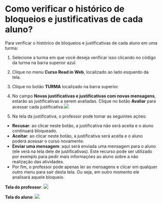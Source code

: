 # Como verificar o histórico de bloqueios e justificativas de cada aluno?

Para verificar o histórico de bloqueios e justificativas de cada aluno em uma turma:

1. Selecione a turma em que você deseja verificar isso clicando no código da turma na barra superior azul.

2. Clique no menu **Curso Read in Web**, localizado ao lado esquerdo da tela.

3. Clique no botão **TURMA** localizado na barra superior.

4. No campo **Novas justificativas e justificativas com novas mensagens**, estarão as justificativas a serem avaliadas. Clique no botão **Avaliar** para acessar cada justificativa.![](https://raw.githubusercontent.com/mupi/readinweb-docs/master/images/request.png)

5. Na tela da justificativa, o professor pode tomar as seguintes ações:
  * **Recusar**: ao clicar neste botão, a justificativa não será aceita e o aluno continuará bloqueado.
  * **Aceitar**: ao clicar neste botão, a justificativa será aceita e o aluno poderá acessar o curso novamente.
  * **Enviar uma mensagem**: aqui será enviada uma mensagem para o aluno (ele verá na tela dele de justificativas). Este recurso pode ser utilizado por exemplo para pedir mais informações ao aluno sobre a não realização das atividades.
  * Por fim, o professor pode apenas ler as mensagens e clicar em qualquer outro menu para sair desta tela. Ou seja, em outro momento ele analisará aquele bloqueio.

**Tela do professor**:
![](https://raw.githubusercontent.com/mupi/readinweb-docs/master/images/request-view.png)

**Tela do aluno**:
![](https://raw.githubusercontent.com/mupi/readinweb-docs/master/images/student-request-view.png)





